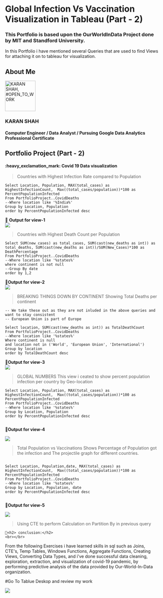 # Global Infection Vs Vaccination Visualization in Tableau (Part - 2)
<h3>This Portfolio is based upon the OurWorldInData Project done by MIT and Standford University.
</h3>
<p>In this Portfolio i have mentioned several Queries that are used to find Views for attaching it on to tableau for visualization.</p>
 

<!---->        

<!--<a href="" ><img src=""> </a>-->
 
</a>

<h2> About Me</h2>
<a href="https://www.linkedin.com/in/karan-shah-020b4baa"><img src="https://media-exp3.licdn.com/dms/image/D5635AQGENREQtSOVvA/profile-framedphoto-shrink_400_400/0/1624892028859?e=1625497200&amp;v=beta&amp;t=nHSeFvfJ5joOESVOVAkxRgNxPjWHCPtUIR6yaMmysBE" height="100" alt="KARAN SHAH, #OPEN_TO_WORK" id="ember53" class="profile-photo-edit__preview ember-view">
</a>
<h3>
            KARAN SHAH
</h3>
<h4>
            Computer Engineer / Data Analyst / Pursuing Google Data Analytics Professional Certificate
</h4>
<h2> Portfolio Project (Part - 2)</h2>


<h4>:heavy_exclamation_mark: Covid 19 Data visualization</h4>


><!--Skills used: Joins, CTE's, Temp Tables, Windows Functions, Aggregate Functions, Creating Views, Converting Data Types -->

>Countries with Highest Infection Rate compared to Population
```
Select Location, Population, MAX(total_cases) as HighestInfectionCount,  Max((total_cases/population))*100 as PercentPopulationInfected
From PortfolioProject..CovidDeaths
--Where location like '%India%'
Group by Location, Population
order by PercentPopulationInfected desc
```


🌌 **Output  for view-1**<br>
<a This image is of finding the total population affected by Covid-19 Infection href=""><img src="https://bn1305files.storage.live.com/y4mwr5YbLVW5qEqGcSZ3lOpUbgvqmXj5qvdztvI5qgueLNHdnUQ3XHnaY8fP7BmWLQuHZSrPUIozSrDj0zdu0SnsQap1I2yZY5g4-_iwsvkhJybeW04fJLyi2wPbKo48MVZC3dhRgBy3sXP4KVEkP2OXZLbY024qYOCrUBo8Rb9SQy3Md9cVeNabuzEh5hVfPH8?width=1864&height=1080&cropmode=none"> </a>

>Countries with Highest Death Count per Population

```
Select SUM(new_cases) as total_cases, SUM(cast(new_deaths as int)) as total_deaths, SUM(cast(new_deaths as int))/SUM(New_Cases)*100 as DeathPercentage
From PortfolioProject..CovidDeaths
--Where location like '%states%'
where continent is not null 
--Group By date
order by 1,2

```
 🌌**Output  for view-2**<br>
<img src="https://bn1305files.storage.live.com/y4m_OnoC7Ahsd7YaW3hj2b01xKZtFRZbvcs1RAI9ufqjGjx-xBeGo3kGgss9ufradp3T1-1HQKAKJMd2X8BBjzFDUifGjL4gLp_T94bo22nRyxNDaDwNhPOs8I4OYYJ8mOnm_XxpPYrFWHhh6QDjmezbUjcvEo86epInCT6_PGyb29o_PcSCa2_zw_qagDwoKXY?width=1925&height=1079&cropmode=none"></a>     

>BREAKING THINGS DOWN BY CONTINENT
>Showing Total Deaths per continent
```
-- We take these out as they are not inluded in the above queries and want to stay consistent
-- European Union is part of Europe

Select location, SUM(cast(new_deaths as int)) as TotalDeathCount
From PortfolioProject..CovidDeaths
--Where location like '%states%'
Where continent is null 
and location not in ('World', 'European Union', 'International')
Group by location
order by TotalDeathCount desc

```
 🌌**Output  for view-3**<br>
<a href="" ><img src="https://bn1305files.storage.live.com/y4mu1tGfb3OtKcqLc5b6lVSDPFsARFZJhpIEHv3wds_XGBX3mLE54lp-txIBP6i6OEuJIUcv_mHfaHWrxoA-cmcpiLlnPIZYKoNoIcGOGb9KuFFQ8VbFx57R-G-9vvF_C99NTvH5EccPHlWNogd8gcw3y6Zwatzt19x7gRWhordi3rT7vIHXp6-M9X_jDe1gbtt?width=1929&height=1080&cropmode=none"> </a>
>GLOBAL NUMBERS
>This view i ceated to show percent population infection per country by Geo-location
```
Select Location, Population, MAX(total_cases) as HighestInfectionCount,  Max((total_cases/population))*100 as PercentPopulationInfected
From PortfolioProject..CovidDeaths
--Where location like '%states%'
Group by Location, Population
order by PercentPopulationInfected desc


```
 🌌**Output  for view-4**<br>
 
 
<a href="" ><img src="https://bn1305files.storage.live.com/y4mwBGVLPa88LMfEK0bw2iXx9KIHYDKucKiDZ6sgrQ_qrzvt1Lm8C-RwNzO-9hx_yaM2Y7McGwn3On_vgv2LhHJ6Xqn6BaeUYHhMa5pNmNFrtn9gTRoQM8ecbbWPSUxIoS9HfN72kPt0YVc0HLITZK3ri4ZkwjCmt19p3KbvQ0c76ZdBKk7P1ouRePDby_7mtTY?width=1928&height=1080&cropmode=none"> </a>
>Total Population vs Vaccinations
>Shows Percentage of Population got the infection and The projectile graph for different countries.
```

Select Location, Population,date, MAX(total_cases) as HighestInfectionCount,  Max((total_cases/population))*100 as PercentPopulationInfected
From PortfolioProject..CovidDeaths
--Where location like '%states%'
Group by Location, Population, date
order by PercentPopulationInfected desc


```
 🌌**Output  for view-5**<br>
 
<a href="" ><img src="https://bn1305files.storage.live.com/y4me1k3MMQYG4MPpOfKdFiL8CJh8_ki-heOxErVu_GSw3rOle4ps5fs8Ra4KangoDCMQ3pL-BVMRBJTRPJ_Zkb-GYjUranKBZd1phByMrt8Lkg6FWeyd2eXoVR8icJKpLOW52pB7HfVW86_ACJQsGGborCSv9f7ZjpTd-EisKYt6zNmK6wGQ56Eq_1ClkCvuyy6?width=1925&height=1079&cropmode=none"> </a>
>Using CTE to perform Calculation on Partition By in previous query

<!--\-->

	🔽<h2> conclusion:</h2> 
	<br></br>
From the following Exercises i have learned skills in sql such as Joins, CTE's, Temp Tables, Windows Functions, Aggregate Functions, Creating Views, Converting Data Types,
and i've done successful data cleaning, exploration, extraction, and visualization of covid-19 pandemic, by performing predictive analysis of the data provided by Our-World-In-Data organization.

#Go To Tablue Deskop and review my work 
					   
<a href="https://prod-apnortheast-a.online.tableau.com/t/tableauprofessinals/views/CovidDashboardWorkbook/Dashboard1/kshah.pro@gmail.com/77a7c19a-a213-449d-a1b0-ec3b331970fc?:display_count=n&:showVizHome=n&:origin=viz_share_link"><img src="https://bn1305files.storage.live.com/y4mEoYRgATab49RvcnKBBXbH4JJhTS2mcbZo6BIw5ISHJNkuVbgt5dXCbnd4lLcFru5miS4E2Z-2zmc_CBNuccwyEGcPdfocYir781NIKhSBCrX0F7jWrSZnK-2jhnvSM3TbQk4qlEawKNrFY5_p3e2U5k0C4rk_8crFJA1Lo6cZjeN9CLEbPi7rihcsdH0EENr?width=1936&height=1079&cropmode=none"></a>


